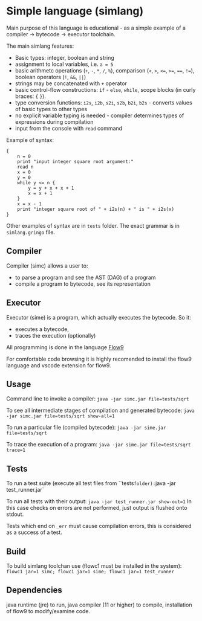 Simple language (simlang)
================================

Main purpose of this language is educational - as a simple example of a compiler -> bytecode -> executor toolchain.

The main simlang features:
* Basic types: integer, boolean and string
* assignment to local variables, i.e. `a = 5`
* basic arithmetc operations (`+`, `-`, `*`, `/`, `%`), comparison (`<`, `>`, `<=`, `>=`, `==`, `!=`), boolean operators (`!`, `&&`, `||`)
* strings may be concatenated with `+` operator
* basic control-flow constructions: `if` - `else`, `while`, scope blocks (in curly braces: `{` `}`).
* type conversion functions: `i2s`, `i2b`, `s2i`, `s2b`, `b2i`, `b2s` - converts values of basic types to other types
* no explicit variable typing is needed - compiler determines types of expressions during compilation
* input from the console with `read` command

Example of syntax:
```
{
	n = 0
	print "input integer square root argument:"
	read n
	x = 0
	y = 0
	while y <= n {
		y = y + x + x + 1
		x = x + 1
	}
	x = x - 1
	print "integer square root of " + i2s(n) + " is " + i2s(x)
}
```

Other examples of syntax are in `tests` folder.
The exact grammar is in `simlang.gringo` file.

Compiler
---------

Compiler (simc) allows a user to:
 * to parse a program and see the AST (DAG) of a program
 * compile a program to bytecode, see its representation
 
Executor
--------

Executor (sime) is a program, which actually executes the bytecode. So it:
 * executes a bytecode, 
 * traces the execution (optionally)

All programming is done in the language  [Flow9](https://github.com/area9innovation/flow9)

For comfortable code browsing it is highly recomended to install the flow9 language and vscode
extension for flow9. 

Usage
-----
Command line to invoke a compiler:
`java -jar simc.jar file=tests/sqrt`

To see all intermediate stages of compilation and generated bytecode:
`java -jar simc.jar file=tests/sqrt show-all=1`

To run a particular file (compiled bytecode):
`java -jar sime.jar file=tests/sqrt`

To trace the execution of a program:
`java -jar sime.jar file=tests/sqrt trace=1`

Tests
-----
To run a test suite (execute all test files from ``tests` folder):
`java -jar test_runner.jar`

To run all tests with their output:
`java -jar test_runner.jar show-out=1`
In this case checks on errors are not performed, just output is flushed onto stdout.

Tests which end on `_err` must cause compilation errors, this is considered as a success of a test.

Build
-----
To build simlang toolchan use (flowc1 must be installed in the system):
`flowc1 jar=1 simc; flowc1 jar=1 sime; flowc1 jar=1 test_runner`

Dependencies
------------
java runtime (jre) to run, java compiler (11 or higher) to compile, installation of flow9 to modify/examine code.
